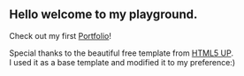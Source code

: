 
## Hello welcome to my playground.
Check out my first [Portfolio](https://decipherlife.me/)!

Special thanks to the beautiful free template from [HTML5 UP](https://html5up.net/). <br>
I used it as a base template and modified it to my preference:)